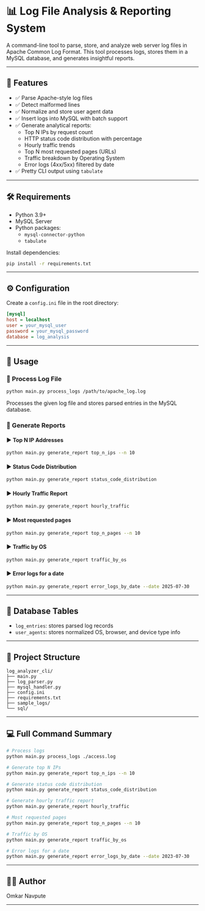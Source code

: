 # 📊 Log File Analysis & Reporting System

A command-line tool to parse, store, and analyze web server log files in Apache Common Log Format. This tool processes logs, stores them in a MySQL database, and generates insightful reports.

---

## 🚀 Features

- ✅ Parse Apache-style log files  
- ✅ Detect malformed lines  
- ✅ Normalize and store user agent data  
- ✅ Insert logs into MySQL with batch support  
- ✅ Generate analytical reports:
  - Top N IPs by request count  
  - HTTP status code distribution with percentage  
  - Hourly traffic trends
  - Top N most requested pages (URLs)
  - Traffic breakdown by Operating System
  - Error logs (4xx/5xx) filtered by date
- ✅ Pretty CLI output using `tabulate`

---

## 🛠 Requirements

- Python 3.9+
- MySQL Server
- Python packages:
  - `mysql-connector-python`
  - `tabulate`

Install dependencies:

```bash
pip install -r requirements.txt
```

---

## ⚙️ Configuration

Create a `config.ini` file in the root directory:

```ini
[mysql]
host = localhost
user = your_mysql_user
password = your_mysql_password
database = log_analysis
```

---

## 🧪 Usage

### 🔹 Process Log File

```bash
python main.py process_logs /path/to/apache_log.log
```

Processes the given log file and stores parsed entries in the MySQL database.

### 🔹 Generate Reports

#### ▶ Top N IP Addresses

```bash
python main.py generate_report top_n_ips --n 10
```

#### ▶ Status Code Distribution

```bash
python main.py generate_report status_code_distribution
```

#### ▶ Hourly Traffic Report

```bash
python main.py generate_report hourly_traffic
```
#### ▶ Most requested pages
```bash
python main.py generate_report top_n_pages --n 10
```


#### ▶ Traffic by OS
```bash
python main.py generate_report traffic_by_os
```


#### ▶ Error logs for a date
```bash
python main.py generate_report error_logs_by_date --date 2025-07-30
```

---

## 🧱 Database Tables

- `log_entries`: stores parsed log records  
- `user_agents`: stores normalized OS, browser, and device type info

---

## 📂 Project Structure

```
log_analyzer_cli/
├── main.py
├── log_parser.py
├── mysql_handler.py
├── config.ini
├── requirements.txt
├── sample_logs/
└── sql/
```

---

## 💻 Full Command Summary

```bash
# Process logs
python main.py process_logs ./access.log

# Generate top N IPs
python main.py generate_report top_n_ips --n 10

# Generate status code distribution
python main.py generate_report status_code_distribution

# Generate hourly traffic report
python main.py generate_report hourly_traffic

# Most requested pages
python main.py generate_report top_n_pages --n 10

# Traffic by OS
python main.py generate_report traffic_by_os

# Error logs for a date
python main.py generate_report error_logs_by_date --date 2023-07-30
```

---

## 🙋‍♂️ Author

Omkar Navpute

---
